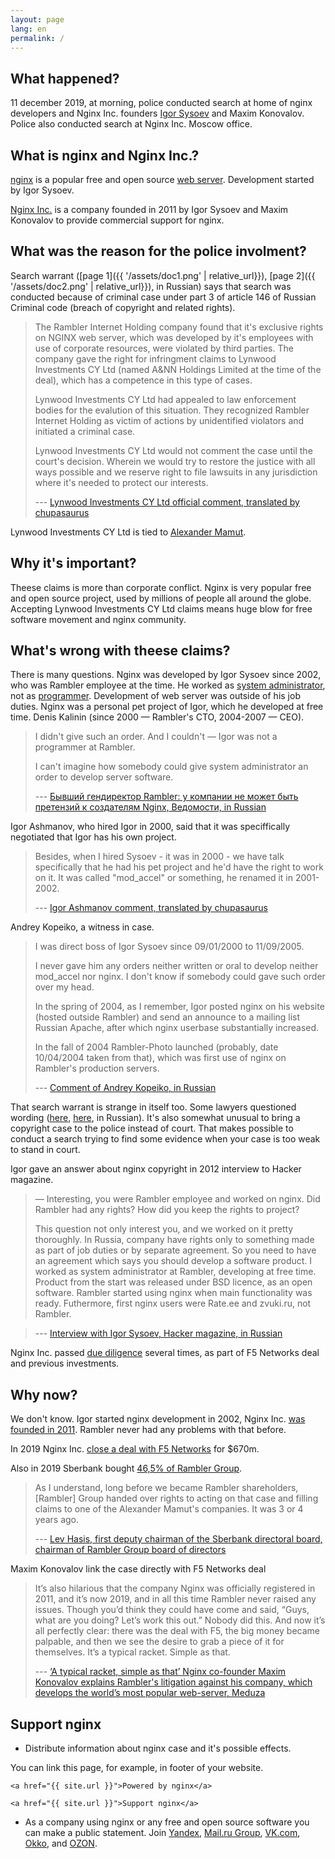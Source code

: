 ```yaml
---
layout: page
lang: en
permalink: /
---
```


## What happened?

11 december 2019, at morning, police conducted search at home of nginx developers and Nginx Inc. founders [Igor Sysoev](https://en.wikipedia.org/wiki/Igor_Sysoev) and Maxim Konovalov. Police also conducted search at Nginx Inc. Moscow office.

## What is nginx and Nginx Inc.?

[nginx](https://en.wikipedia.org/wiki/Nginx) is a popular free and open source [web server](https://en.wikipedia.org/wiki/Web_server). Development started by Igor Sysoev.

[Nginx Inc.](https://www.nginx.com/company/) is a company founded in 2011 by Igor Sysoev and Maxim Konovalov to provide commercial support for nginx.

## What was the reason for the police involment?

Search warrant ([page 1]({{ '/assets/doc1.png' | relative_url}}), [page 2]({{ '/assets/doc2.png' | relative_url}}), in Russian) says that search was conducted because of criminal case under part 3 of article 146 of Russian Criminal code (breach of copyright and related rights).

>The Rambler Internet Holding company found that it's exclusive rights on NGINX web server, which was developed by it's employees with use of corporate resources, were violated by third parties. The company gave the right for infringment claims to Lynwood Investments CY Ltd (named A&NN Holdings Limited at the time of the deal), which has a competence in this type of cases.
>
>Lynwood Investments CY Ltd had appealed to law enforcement bodies for the evalution of this situation. They recognized Rambler Internet Holding as victim of actions by unidentified violators and initiated a criminal case.
>
>Lynwood Investments CY Ltd would not comment the case until the court's decision. Wherein we would try to restore the justice with all ways possible and we reserve right to file lawsuits in any jurisdiction where it's needed to protect our interests.
> 
> --- [Lynwood Investments CY Ltd official comment, translated by chupasaurus](https://news.ycombinator.com/item?id=21773702)

Lynwood Investments CY Ltd is tied to [Alexander Mamut](https://en.wikipedia.org/wiki/Alexander_Mamut).

## Why it's important?

Theese claims is more than corporate conflict. Nginx is very popular free and open source project, used by millions of people all around the globe. Accepting Lynwood Investments CY Ltd claims means huge blow for free software movement and nginx community.

## What's wrong with theese claims?

There is many questions. Nginx was developed by Igor Sysoev since 2002, who was Rambler employee at the time. He worked as [system administrator](https://en.wikipedia.org/wiki/System_administrator), not as [programmer](https://en.wikipedia.org/wiki/Programmer). Development of web server was outside of his job duties. Nginx was a personal pet project of Igor, which he developed at free time. Denis Kalinin (since 2000 — Rambler's CTO, 2004-2007 — CEO).

> I didn't give such an order. And I couldn't — Igor was not a programmer at Rambler.
>
> I can't imagine how somebody could give system administrator an order to develop server software.
>
> --- [Бывший гендиректор Rambler: у компании не может быть претензий к создателям Nginx, Ведомости, in Russian](https://www.vedomosti.ru/technology/characters/2019/12/13/818700-rambler)

Igor Ashmanov, who hired Igor in 2000, said that it was speciffically negotiated that Igor has his own project.

> Besides, when I hired Sysoev - it was in 2000 - we have talk specifically that he had his pet project and he'd have the right to work on it. It was called "mod_accel" or something, he renamed it in 2001-2002.
>
> --- [Igor Ashmanov comment, translated by chupasaurus](https://news.ycombinator.com/item?id=21774544)

Andrey Kopeiko, a witness in case.

> I was direct boss of Igor Sysoev since 09/01/2000 to 11/09/2005.
>
> I never gave him any orders neither written or oral to develop neither mod_accel nor nginx. I don't know if somebody could gave such order over my head.
>
> In the spring of 2004, as I remember, Igor posted nginx on his website (hosted outside Rambler) and send an announce to a mailing list Russian Apache, after which nginx userbase substantially increased.
>
> In the fall of 2004 Rambler-Photo launched (probably, date 10/04/2004 taken from that), which was first use of nginx on Rambler's production servers.
>
> --- [Comment of Andrey Kopeiko, in Russian](https://roem.ru/12-12-2019/281134/rambler-nginx/#comment-292163)

That search warrant is strange in itself too. Some lawyers questioned wording ([here](https://thebell.io/rambler-protiv-nginx-kto-prav-otvechayut-yuristy/), [here](https://incrussia.ru/understand/nginx-protiv-ramblera/), in Russian). It's also somewhat unusual to bring a copyright case to the police instead of court. That makes possible to conduct a search trying to find some evidence when your case is too weak to stand in court.

Igor gave an answer about nginx copyright in 2012 interview to Hacker magazine.

> — Interesting, you were Rambler employee and worked on nginx. Did Rambler had any rights? How did you keep the rights to project?
>
> This question not only interest you, and we worked on it pretty thoroughly. In Russia, company have rights only to something made as part of job duties or by separate agreement. So you need to have an agreement which says you should develop a software product. I worked as system administrator at Rambler, developing at free time. Product from the start was released under BSD licence, as an open software. Rambler started using nginx when main functionality was ready. Futhermore, first nginx users were Rate.ee and zvuki.ru, not Rambler.

> --- [Interview with Igor Sysoev, Hacker magazine, in Russian](https://habr.com/ru/company/xakep/blog/136354/)

Nginx Inc. passed [due diligence](https://en.wikipedia.org/wiki/Due_diligence) several times, as part of F5 Networks deal and previous investments.

## Why now?

We don't know. Igor started nginx development in 2002, Nginx Inc. [was founded in 2011](https://www.sec.gov/Archives/edgar/data/1588848/000158884813000001/xslFormDX01/primary_doc.xml). Rambler never had any problems with that before.

In 2019 Nginx Inc. [close a deal with F5 Networks](https://www.f5.com/company/news/press-releases/f5-acquires-nginx-to-bridge-netops-devops) for $670m.

Also in 2019 Sberbank bought [46,5% of Rambler Group](https://www.reuters.com/article/us-russia-sberbank-rambler/russias-sberbank-invests-in-media-group-rambler-idUSKCN1RZ293).

> As I understand, long before we became Rambler shareholders, [Rambler] Group handed over rights to acting on that case and filling claims to one of the Alexander Mamut's companies. It was 3 or 4 years ago.
>
> --- [Lev Hasis, first deputy chairman of the Sberbank directoral board, chairman of Rambler Group board of directors](https://www.kommersant.ru/doc/4195725)

Maxim Konovalov link the case directly with F5 Networks deal

> It’s also hilarious that the company Nginx was officially registered in 2011, and it’s now 2019, and in all this time Rambler never raised any issues. Though you’d think they could have come and said, “Guys, what are you doing? Let’s work this out.” Nobody did this. And now it’s all perfectly clear: there was the deal with F5, the big money became palpable, and then we see the desire to grab a piece of it for themselves. It’s a typical racket. Simple as that.
>
> --- [‘A typical racket, simple as that’ Nginx co-founder Maxim Konovalov explains Rambler's litigation against his company, which develops the world’s most popular web-server, Meduza](https://meduza.io/en/feature/2019/12/13/a-typical-racket-simple-as-that)

## Support nginx

* Distribute information about nginx case and it's possible effects.

You can link this page, for example, in footer of your website.

```
<a href="{{ site.url }}">Powered by nginx</a>
```

```
<a href="{{ site.url }}">Support nginx</a>
```

* As a company using nginx or any free and open source software you can make a public statement. Join 
[Yandex](https://yandex.ru/blog/company/open-source-nashe-vse), [Mail.ru Group](https://habr.com/ru/company/mailru/blog/480116/), [VK.com](https://twitter.com/vkontakte/status/1205471300451545089), [Okko](https://habr.com/ru/company/okko/blog/480228/), and [OZON](https://habr.com/ru/company/ozontech/blog/480244/).